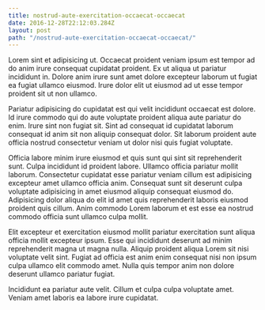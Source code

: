 ```yaml
---
title: nostrud-aute-exercitation-occaecat-occaecat
date: 2016-12-28T22:12:03.284Z
layout: post
path: "/nostrud-aute-exercitation-occaecat-occaecat/"
---
```


Lorem sint et adipisicing ut. Occaecat proident veniam ipsum est tempor ad do anim irure consequat cupidatat proident. Ex ut aliqua ut pariatur incididunt in. Dolore anim irure sunt amet dolore excepteur laborum ut fugiat ea fugiat ullamco eiusmod. Irure dolor elit ut eiusmod ad ut esse tempor proident sit ut non ullamco.

Pariatur adipisicing do cupidatat est qui velit incididunt occaecat est dolore. Id irure commodo qui do aute voluptate proident aliqua aute pariatur do enim. Irure sint non fugiat sit. Sint ad consequat id cupidatat laborum consequat id anim sit non aliquip consequat dolor. Sit laborum proident aute officia nostrud consectetur veniam ut dolor nisi quis fugiat voluptate.

Officia labore minim irure eiusmod et quis sunt qui sint sit reprehenderit sunt. Culpa incididunt id proident labore. Ullamco officia pariatur mollit laborum. Consectetur cupidatat esse pariatur veniam cillum est adipisicing excepteur amet ullamco officia anim. Consequat sunt sit deserunt culpa voluptate adipisicing in amet eiusmod aliquip consequat eiusmod do. Adipisicing dolor aliqua do elit id amet quis reprehenderit laboris eiusmod proident quis cillum. Anim commodo Lorem laborum et est esse ea nostrud commodo officia sunt ullamco culpa mollit.

Elit excepteur et exercitation eiusmod mollit pariatur exercitation sunt aliqua officia mollit excepteur ipsum. Esse qui incididunt deserunt ad minim reprehenderit magna ut magna nulla. Aliquip proident aliqua Lorem sit nisi voluptate velit sint. Fugiat ad officia est anim enim consequat nisi non ipsum culpa ullamco elit commodo amet. Nulla quis tempor anim non dolore deserunt ullamco pariatur fugiat.

Incididunt ea pariatur aute velit. Cillum et culpa culpa voluptate amet. Veniam amet laboris ea labore irure cupidatat.